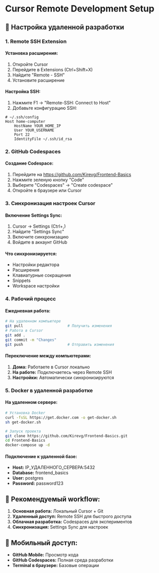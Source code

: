 # Cursor Remote Development Setup

## 🔧 Настройка удаленной разработки

### 1. Remote SSH Extension

#### Установка расширения:
1. Откройте Cursor
2. Перейдите в Extensions (Ctrl+Shift+X)
3. Найдите "Remote - SSH"
4. Установите расширение

#### Настройка SSH:
1. Нажмите F1 → "Remote-SSH: Connect to Host"
2. Добавьте конфигурацию SSH:

```ssh-config
# ~/.ssh/config
Host home-computer
    HostName YOUR_HOME_IP
    User YOUR_USERNAME
    Port 22
    IdentityFile ~/.ssh/id_rsa
```

### 2. GitHub Codespaces

#### Создание Codespace:
1. Перейдите на https://github.com/Kirevg/Frontend-Basics
2. Нажмите зеленую кнопку "Code"
3. Выберите "Codespaces" → "Create codespace"
4. Откройте в браузере или Cursor

### 3. Синхронизация настроек Cursor

#### Включение Settings Sync:
1. Cursor → Settings (Ctrl+,)
2. Найдите "Settings Sync"
3. Включите синхронизацию
4. Войдите в аккаунт GitHub

#### Что синхронизируется:
- Настройки редактора
- Расширения
- Клавиатурные сокращения
- Snippets
- Workspace настройки

### 4. Рабочий процесс

#### Ежедневная работа:
```bash
# На удаленном компьютере
git pull                    # Получить изменения
# Работа в Cursor
git add .
git commit -m "Changes"
git push                    # Отправить изменения
```

#### Переключение между компьютерами:
1. **Дома:** Работаете в Cursor локально
2. **На работе:** Подключаетесь через Remote SSH
3. **Настройки:** Автоматически синхронизируются

### 5. Docker в удаленной разработке

#### На удаленном сервере:
```bash
# Установка Docker
curl -fsSL https://get.docker.com -o get-docker.sh
sh get-docker.sh

# Запуск проекта
git clone https://github.com/Kirevg/Frontend-Basics.git
cd Frontend-Basics
docker-compose up -d
```

#### Подключение к удаленной базе:
- **Host:** IP_УДАЛЕННОГО_СЕРВЕРА:5432
- **Database:** frontend_basics
- **User:** postgres
- **Password:** password123

## 🎯 Рекомендуемый workflow:

1. **Основная работа:** Локальный Cursor + Git
2. **Удаленный доступ:** Remote SSH для быстрого доступа
3. **Облачная разработка:** Codespaces для экспериментов
4. **Синхронизация:** Settings Sync для настроек

## 📱 Мобильный доступ:

- **GitHub Mobile:** Просмотр кода
- **GitHub Codespaces:** Полная среда разработки
- **Terminal в браузере:** Базовые операции
